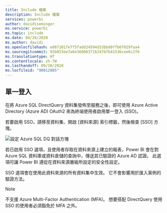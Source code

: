 ```yaml
---
title: Include 檔案
description: Include 檔案
services: powerbi
author: davidiseminger
ms.service: powerbi
ms.topic: include
ms.date: 04/28/2020
ms.author: davidi
ms.openlocfilehash: ed87101fe7f5fadd24594d53bbd0ffb6f029faa4
ms.sourcegitcommit: 92b033ee7a6e36808371b247b7b41536cee6c2f6
ms.translationtype: HT
ms.contentlocale: zh-TW
ms.lasthandoff: 09/10/2020
ms.locfileid: "90012885"
---
```

## <a name="single-sign-on"></a>單一登入

在將 Azure SQL DirectQuery 資料集發佈至服務之後，即可使用 Azure Active Directory (Azure AD) OAuth2 來為終端使用者啟用單一登入 (SSO)。

若要啟用 SSO，請移至資料集、開啟 [資料來源]  索引標籤，然後檢查 [SSO] 方塊。

![設定 Azure SQL DQ 對話方塊](media/direct-query-sso/sso-dialog.png)

若已啟用 SSO 選項，且使用者存取在資料來源上建立的報表，Power BI 會在對 Azure SQL 資料庫或資料倉儲的查詢中，傳送其已驗證的 Azure AD 認證。 此選項可讓 Power BI 遵從在資料來源層級所設定的安全性設定。

SSO 選項會在使用此資料來源的所有資料集中生效。 它不會影響用於匯入案例的驗證方法。

> [!Note]
> 不支援 Azure Multi-Factor Authentication (MFA)。 想要搭配 DirectQuery 使用 SSO 的使用者必須豁免於 MFA 之外。

